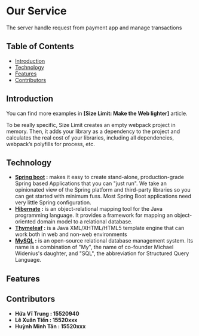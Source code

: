 # Our Service

The server handle request from payment app and manage transactions

## Table of Contents

- [Introduction](#introduction)
- [Technology](#technology)
- [Features](#features)
- [Contributors](#contributors)

## Introduction

You can find more examples in **[Size Limit: Make the Web lighter]** article.

To be really specific, Size Limit creates an empty webpack project in memory.
Then, it adds your library as a dependency to the project and calculates
the real cost of your libraries, including all dependencies, webpack’s polyfills
for process, etc.


## Technology

- __[Spring boot](http://spring.io/projects/spring-boot) :__ makes it easy to create stand-alone, production-grade Spring based Applications that you can "just run". We take an opinionated view of the Spring platform and third-party libraries so you can get started with minimum fuss. Most Spring Boot applications need very little Spring configuration.
- __[Hibernate](https://o7planning.org/vi/11665/huong-dan-spring-boot-hibernate-va-spring-transaction) :__  is an object-relational mapping tool for the Java programming language. It provides a framework for mapping an object-oriented domain model to a relational database.
- __[Thymeleaf](https://o7planning.org/vi/11545/huong-dan-spring-boot-va-thymeleaf) :__ is a Java XML/XHTML/HTML5 template engine that can work both in web and non-web environments
- __[MySQL](https://www.mysql.com/) :__ is an open-source relational database management system. Its name is a combination of "My", the name of co-founder Michael Widenius's daughter, and "SQL", the abbreviation for Structured Query Language.

## Features


## Contributors

- **Hứa Vĩ Trung : 15520940**
- **Lê Xuân Tiến : 15520xxx**
- **Huỳnh Minh Tân : 15520xxx**

